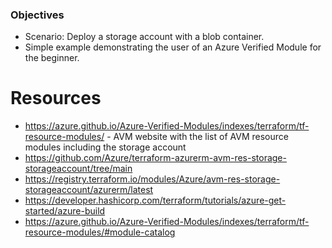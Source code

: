 ### Objectives

* Scenario: Deploy a storage account with a blob container.
* Simple example demonstrating the user of an Azure Verified Module for the beginner.

# Resources
* https://azure.github.io/Azure-Verified-Modules/indexes/terraform/tf-resource-modules/ - AVM website with the list of AVM resource modules including the storage account
* https://github.com/Azure/terraform-azurerm-avm-res-storage-storageaccount/tree/main
* https://registry.terraform.io/modules/Azure/avm-res-storage-storageaccount/azurerm/latest
* https://developer.hashicorp.com/terraform/tutorials/azure-get-started/azure-build
* https://azure.github.io/Azure-Verified-Modules/indexes/terraform/tf-resource-modules/#module-catalog
